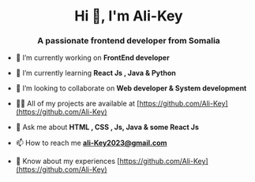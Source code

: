 
<h1 align="center">Hi 👋, I'm Ali-Key</h1>
<h3 align="center">A passionate frontend developer from Somalia</h3>

- 🔭 I’m currently working on **FrontEnd developer**

- 🌱 I’m currently learning **React Js , Java  & Python**

- 👯 I’m looking to collaborate on **Web developer & System development**

- 👨‍💻 All of my projects are available at [https://github.com/Ali-Key](https://github.com/Ali-Key)

- 💬 Ask me about **HTML , CSS , Js, Java & some React Js**

- 📫 How to reach me **ali-Key2023@gmail.com**

- 📄 Know about my experiences [https://github.com/Ali-Key](https://github.com/Ali-Key)




